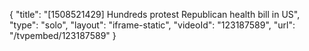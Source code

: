 {
    "title": "[1508521429] Hundreds protest Republican health bill in US",
    "type": "solo",
    "layout": "iframe-static",
    "videoId": "123187589",
    "url": "\/tvpembed\/123187589"
}